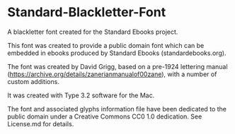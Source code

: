 # Standard-Blackletter-Font
A blackletter font created for the Standard Ebooks project.

This font was created to provide a public domain font which can be embedded in ebooks produced by Standard Ebooks (standardebooks.org).

The font was created by David Grigg, based on a pre-1924 lettering manual (https://archive.org/details/zanerianmanualof00zane), with a number of custom additions.

It was created with Type 3.2 software for the Mac.

The font and associated glyphs information file have been dedicated to the public domain under a Creative Commons CC0 1.0 dedication. See License.md for details.


